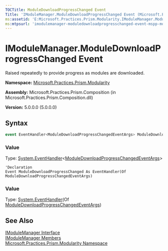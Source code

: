 ```yaml
---
TOCTitle: ModuleDownloadProgressChanged Event
Title: 'IModuleManager.ModuleDownloadProgressChanged Event (Microsoft.Practices.Prism.Modularity)'
ms:assetid: 'E:Microsoft.Practices.Prism.Modularity.IModuleManager.ModuleDownloadProgressChanged'
ms:mtpsurl: 'imodulemanager-moduledownloadprogresschanged-event-mspp-modularity.md'
---
```


# IModuleManager.ModuleDownloadProgressChanged Event

Raised repeatedly to provide progress as modules are downloaded.

**Namespace:** [Microsoft.Practices.Prism.Modularity](/patterns-practices/reference/mspp-modularity-namespace)

**Assembly:** Microsoft.Practices.Prism.Composition (in Microsoft.Practices.Prism.Composition.dll)

**Version:** 5.0.0.0 (5.0.0.0)

## Syntax

```C#
event EventHandler<ModuleDownloadProgressChangedEventArgs> ModuleDownloadProgressChanged
```

### Value

Type: [System.EventHandler](http://msdn.microsoft.com/en-us/library/db0etb8x)&lt;[ModuleDownloadProgressChangedEventArgs](/patterns-practices/reference/moduledownloadprogresschangedeventargs-class-mspp-modularity)&gt;

```VB
'Declaration
Event ModuleDownloadProgressChanged As EventHandler(Of ModuleDownloadProgressChangedEventArgs)
```

### Value

Type: [System.EventHandler](http://msdn.microsoft.com/en-us/library/db0etb8x)(Of [ModuleDownloadProgressChangedEventArgs](/patterns-practices/reference/moduledownloadprogresschangedeventargs-class-mspp-modularity))

## See Also

[IModuleManager Interface](/patterns-practices/reference/imodulemanager-interface-mspp-modularity)<br/>
[IModuleManager Members](/patterns-practices/reference/imodulemanager-members-mspp-modularity)<br/>
[Microsoft.Practices.Prism.Modularity Namespace](/patterns-practices/reference/mspp-modularity-namespace)<br/>
